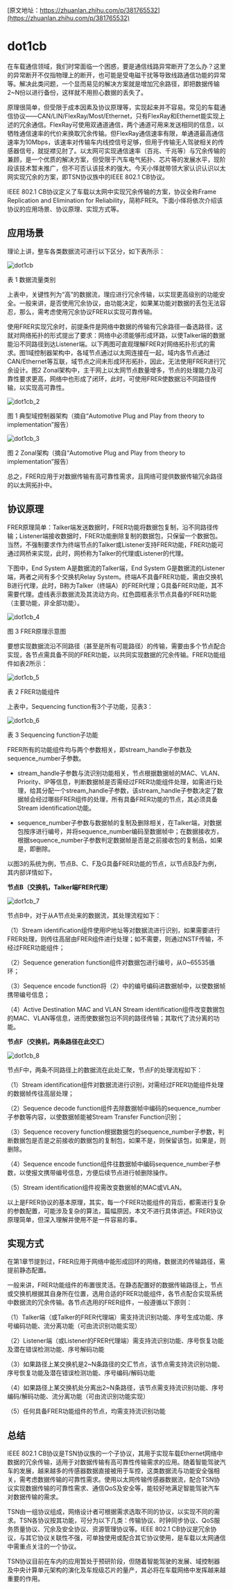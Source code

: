 [原文地址：https://zhuanlan.zhihu.com/p/381765532](https://zhuanlan.zhihu.com/p/381765532)

# dot1cb

在车载通信领域，我们时常面临一个困惑，要是通信线路异常断开了怎么办？这里的异常断开不仅指物理上的断开，也可能是受电磁干扰等导致线路通信功能的异常等。解决此类问题，一个显而易见的解决方案就是增加冗余路径，即把数据传输2~N份以进行备份，这样就不用担心数据的丢失了。

原理很简单，但受限于成本因素及协议原理等，实现起来并不容易。常见的车载通信协议——CAN/LIN/FlexRay/Most/Ethernet，只有FlexRay和Ethernet能实现上述的冗余通信。FlexRay可使用双通道通信，两个通道可用来发送相同的信息，以牺牲通信速率的代价来换取冗余传输。但FlexRay通信速率有限，单通道最高通信速率为10Mbps，该速率对传输车内线控信号足够，但用于传输无人驾驶相关的传感器信号，就捉襟见肘了。以太网可实现通信速率（百兆、千兆等）与冗余传输的兼顾，是一个优质的解决方案，但受限于汽车电气拓扑、芯片等的发展水平，现阶段该技术暂未推广，但不可否认该技术的强大。今天小怿就带领大家认识认识以太网实现冗余的方案，即TSN协议族中的IEEE 802.1 CB协议。

IEEE 802.1 CB协议定义了车载以太网中实现冗余传输的方案，协议全称Frame Replication and Elimination for Reliability，简称FRER。下面小怿将依次介绍该协议的应用场景、协议原理、实现方式等。

## 应用场景

理论上讲，整车各类数据流可进行以下区分，如下表所示：

![dot1cb](./dot1cb.assets/dot1cb_1.png)

表 1 数据流量类别

上表中，关键性列为“高”的数据流，理应进行冗余传输，以实现更高级别的功能安全。一般来讲，是否使用冗余协议，由功能决定，如果某功能对数据的丢包无法容忍，那么，需考虑使用冗余协议FRER以实现可靠传输。

使用FRER实现冗余时，前提条件是网络中数据的传输有冗余路径—备选路径，这就对网络拓扑的形式提出了要求：网络中必须能够形成环路，以使Talker端的数据能沿不同路径到达Listener端。以下两图可直观理解FRER对网络拓扑形式的需求。图1域控制器架构中，各域节点通过以太网连接在一起，域内各节点通过CAN/Ethernet等互联，域节点之间未形成环形拓扑，因此，无法使用FRER进行冗余设计。图2 Zonal架构中，主干网上以太网节点数量增多，节点的处理能力及可靠性要求更高，网络中也形成了闭环，此时，可使用FRER使数据沿不同路径传输，以实现高可靠性。

![dot1cb_2](./dot1cb.assets/dot1cb_2.png)

图 1 典型域控制器架构（摘自“Automotive Plug and Play from theory to implementation”报告）

![dot1cb_3](./dot1cb.assets/dot1cb_3.png)

图 2 Zonal架构（摘自“Automotive Plug and Play from theory to implementation”报告）

总之，FRER应用于对数据传输有高可靠性需求，且网络可提供数据传输冗余路径的以太网拓扑中。

## 协议原理

FRER原理简单：Talker端发送数据时，FRER功能将数据包复制，沿不同路径传输；Listener端接收数据时，FRER功能删除复制的数据包，只保留一个数据包。当然，不强制要求作为终端节点的Talker或Listener支持FRER功能，FRER功能可通过网桥来实现，此时，网桥称为Talker的代理或Listener的代理。

下图中，End System A是数据流的Talker端，End System G是数据流的Listener端，两者之间有多个交换机Relay System。终端A不具备FRER功能，需由交换机B进行代理，此时，B称为Talker（终端A）的FRER代理；G具备FRER功能，其不需要代理。虚线表示数据流及其流动方向，红色圆框表示节点具备的FRER功能（主要功能，非全部功能）。

![dot1cb_4](./dot1cb.assets/dot1cb_4.png)

图 3 FRER原理示意图

要想实现数据流沿不同路径（甚至是所有可能路径）的传输，需要由多个节点配合实现，各节点需具备不同的FRER功能，以共同实现数据的冗余传输。FRER功能组件如表2所示：

![dot1cb_5](./dot1cb.assets/dot1cb_5.png)

表 2 FRER功能组件

上表中，Sequencing function有3个子功能，见表3：

![dot1cb_6](./dot1cb.assets/dot1cb_6.png)

表 3 Sequencing function子功能

FRER所有的功能组件均与两个参数相关，即stream_handle子参数及sequence_number子参数。

* stream_handle子参数与流识别功能相关，节点根据数据帧的MAC、VLAN、Priority、IP等信息，判断数据帧是否需经过FRER功能组件处理，如需进行处理，给其分配一个stream_handle子参数，该stream_handle子参数决定了数据帧会经过哪些FRER组件的处理，所有具备FRER功能的节点，其必须具备Stream identification功能。

* sequence_number子参数与数据帧的复制及删除相关，在Talker端，对数据包按序进行编号，并将sequence_number编码至数据帧中；在数据接收方，根据sequence_number子参数判定数据帧是否是之前接收包的复制品，如果是，即删除。


以图3的系统为例，节点B、C、F及G具备FRER功能的节点，以节点B及F为例，其内部详情如下。

**节点B（交换机，Talker端FRER代理）**

![dot1cb_7](./dot1cb.assets/dot1cb_7.png)

节点B中，对于从A节点处来的数据流，其处理流程如下：

（1）Stream identification组件使用IP地址等对数据流进行识别，如果需要进行FRER处理，则传往高层由FRER组件进行处理；如不需要，则通过NSTF传输，不经过FRER功能组件；

（2）Sequence generation function组件对数据包进行编号，从0~65535循环；

（3）Sequence encode function将（2）中的编号编码进数据帧中，以使数据帧携带编号信息；

（4）Active Destination MAC and VLAN Stream identification组件改变数据包的MAC、VLAN等信息，进而使数据包沿不同的路径传输；其取代了流分离的功能。

**节点F（交换机，两条路径在此交汇）**

![dot1cb_8](./dot1cb.assets/dot1cb_8.png)

节点F中，两条不同路径上的数据流在此处汇聚，节点F的处理流程如下：

（1）Stream identification组件对数据流进行识别，对需经过FRER功能组件处理的数据帧传往高层处理；

（2）Sequence decode function组件去除数据帧中编码的sequence_number子参数等内容，以使数据帧能被Stream Transfer Function识别；

（3）Sequence recovery function根据数据包的sequence_number子参数，判断数据包是否是之前接收的数据包的复制包，如果不是，则保留该包，如果是，则删除。

（4）Sequence encode function组件往数据帧中编码sequence_number子参数，以使报文携带编号信息，方便后续节点进行帧删除操作。

（5）Stream identification组件视需改变数据帧的MAC或VLAN。

以上是FRER协议的基本原理，其实，每一个FRER功能组件的背后，都需进行复杂的参数配置，可能涉及复杂的算法，篇幅原因，本文不进行具体讲述。FRER协议原理简单，但深入理解并使用不是一件容易的事。

## 实现方式

在第1章节提到过，FRER应用于网络中能形成回环的网络，数据流的传输路径，需提前静态配置。

一般来讲，FRER功能组件的布置很灵活。在静态配置好的数据传输路径上，节点或交换机根据其自身所在位置，选用合适的FRER功能组件，各节点配合实现系统中数据流的冗余传输。各节点选用的FRER组件，一般遵循以下原则：

（1）Talker端（或Talker的FRER代理端）需支持流识别功能、序号生成功能、序号编码功能、流分离功能（可由流识别功能实现）

（2）Listener端（或Listener的FRER代理端）需支持流识别功能、序号恢复功能及潜在错误检测功能、序号解码功能

（3）如果路径上某交换机是2~N条路径的交汇节点，该节点需支持流识别功能、序号恢复功能及潜在错误检测功能、序号编码/解码功能

（4）如果路径上某交换机处分离出2~N条路径，该节点需支持流识别功能、序号编码/解码功能、流分离功能（可由流识别功能实现）

（5）任何具备FRER功能组件的节点，均需支持流识别功能

## 总结

IEEE 802.1 CB协议是TSN协议族的一个子协议，其用于实现车载Ethernet网络中数据的冗余传输，适用于对数据传输有高可靠性传输需求的应用。随着智能驾驶汽车的发展，越来越多的传感器数据直接被用于车控，这类数据流与功能安全强相关，需考虑数据传输的可靠性需求。使用以太网传输传感器数据流，配合TSN协议实现数据传输的可靠性需求、通信QoS及安全等，能较好地满足智能驾驶汽车对数据传输的需求。

TSN由一组协议组成，网络设计者可根据需求选取不同的协议，以实现不同的需求。TSN各协议按其功能，可分为以下几类：传输协议、时钟同步协议、QoS服务质量协议、冗余及安全协议、资源管理协议等。IEEE 802.1 CB协议是冗余协议，与其它协议关联性不强，可单独使用或配合其它协议使用，是车载以太网通信中需重点关注的一个协议。

TSN协议目前在车内的应用暂处于预研阶段，但随着智能驾驶的发展、域控制器及中央计算单元架构的演化及车规级芯片的量产，其必将在车载网络中发挥越来越重要的作用。